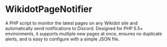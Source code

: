 # WikidotPageNotifier
A PHP script to monitor the latest pages on any Wikidot site and automatically send notifications to Discord. Designed for PHP 5.5+ environments, it supports multiple new pages at once, ensures no duplicate alerts, and is easy to configure with a simple JSON file.
